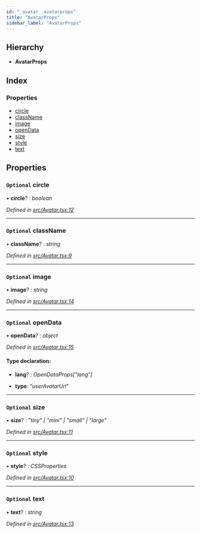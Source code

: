 ```yaml
---
id: "_avatar_.avatarprops"
title: "AvatarProps"
sidebar_label: "AvatarProps"
---
```


## Hierarchy

* **AvatarProps**

## Index

### Properties

* [circle](_avatar_.avatarprops.md#optional-circle)
* [className](_avatar_.avatarprops.md#optional-classname)
* [image](_avatar_.avatarprops.md#optional-image)
* [openData](_avatar_.avatarprops.md#optional-opendata)
* [size](_avatar_.avatarprops.md#optional-size)
* [style](_avatar_.avatarprops.md#optional-style)
* [text](_avatar_.avatarprops.md#optional-text)

## Properties

### `Optional` circle

• **circle**? : *boolean*

*Defined in [src/Avatar.tsx:12](https://github.com/tarojsx/ui/blob/bc31158/src/Avatar.tsx#L12)*

___

### `Optional` className

• **className**? : *string*

*Defined in [src/Avatar.tsx:9](https://github.com/tarojsx/ui/blob/bc31158/src/Avatar.tsx#L9)*

___

### `Optional` image

• **image**? : *string*

*Defined in [src/Avatar.tsx:14](https://github.com/tarojsx/ui/blob/bc31158/src/Avatar.tsx#L14)*

___

### `Optional` openData

• **openData**? : *object*

*Defined in [src/Avatar.tsx:15](https://github.com/tarojsx/ui/blob/bc31158/src/Avatar.tsx#L15)*

#### Type declaration:

* **lang**? : *OpenDataProps["lang"]*

* **type**: *"userAvatarUrl"*

___

### `Optional` size

• **size**? : *"tiny" | "mini" | "small" | "large"*

*Defined in [src/Avatar.tsx:11](https://github.com/tarojsx/ui/blob/bc31158/src/Avatar.tsx#L11)*

___

### `Optional` style

• **style**? : *CSSProperties*

*Defined in [src/Avatar.tsx:10](https://github.com/tarojsx/ui/blob/bc31158/src/Avatar.tsx#L10)*

___

### `Optional` text

• **text**? : *string*

*Defined in [src/Avatar.tsx:13](https://github.com/tarojsx/ui/blob/bc31158/src/Avatar.tsx#L13)*
